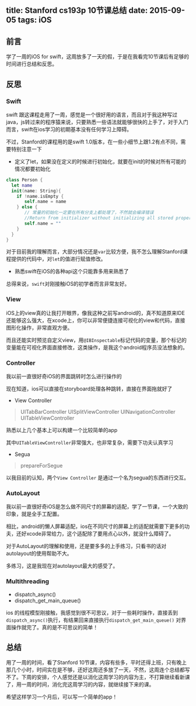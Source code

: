 title: Stanford cs193p 10节课总结
date: 2015-09-05
tags: iOS
---

## 前言

学了一周的iOS for swift，这周放多了一天的假，于是在我看完10节课后有足够的时间进行总结和反思。

<!--more-->

## 反思

### Swift

swift 跟这课程走用了一周，感觉是一个很好用的语言，而且对于我这种写过java，js转过来的程序猿来说，只要熟悉一些语法就能够很快的上手了，对于入门而言，swift在ios学习的初期基本没有任何学习上障碍。

不过，Stanford的课程用的是swift 1.0版本，在一些小细节上跟1.2有点不同，需要特别注意一下

* 定义了let，如果没在定义的时候进行初始化，就要在init的时候对所有可能的情况都要初始化

```swift
class Person {
  let name
  init(name: String){
    if !name.isEmpty {
       self.name = name
    } else {
       // 常量的初始化一定要在所有分支上都处理了，不然就会编译错误
       //Return from initializer without initializing all stored properties
       self.name = ""
    }
  }
}
```

对于目前我的理解而言，大部分情况还是`var`比较方便，我不怎么理解Stanford课程提供的代码中，对`let`的值进行赋值修改。

* 熟悉swift在iOS的各种api这个只能靠多用来熟悉了

总得来说，`swift`对刚接触iOS的初学者而言非常友好。

### View

iOS上的view真的让我打开眼界，像我这种之前写android的，真不知道原来IDE还能够这么强大，在xcode上，你可以非常便捷连接可视化的view和代码，直接图形化操作，非常直观方便。

而且还能实时预览自定义view，用`@IBInspectable`标记代码的变量，那个标记的变量能在可视化界面直接修改，这类操作，是我这个android程序员没法想象的。

### Controller

我以前一直很好奇iOS的界面跳转时怎么进行操作的

现在知道，ios可以直接在storyboard处理各种跳转，直接在界面拖就好了

* View Controller
> UITabBarController
> UISplitViewController
> UINavigationController
> UITableViewController

熟悉以上几个基本上可以构建一个比较简单的app

其中`UITableViewController`非常强大，也非常复杂，需要下功夫认真学习

* Segua
> prepareForSegue

以我目前的认知，两个`View Controller` 是通过一个名为segua的东西进行交互。

### AutoLayout

我以前一直很好奇iOS是怎么做不同尺寸的屏幕的适配，学了一节课，一个大致的印象，就是全手工配置。

相比，android的懒人屏幕适配，ios在不同尺寸的屏幕上的适配就需要下更多的功夫，还好xcode非常给力，这个适配除了要用点心以外，就没什么障碍了。

对于AutoLayout的理解和使用，还是要多多的上手练习，只看书的话对autolayout的使用帮助不大。

多练习，这是我现在对autolayout最大的感受了。

### Multithreading

* dispatch_async()
* dispatch_get_main_queue()

ios 的线程模型刚接触，我感觉到很不可思议，对于一些耗时操作，直接丢到` dispatch_async()`执行，有结果回来直接执行`dispatch_get_main_queue()` 对界面操作就完了。真的是不可思议的简单！


## 总结

用了一周的时间，看了Stanford 10节课，内容有些多，平时还得上班，只有晚上那几个小时，时间实在是不够，还好这周还多放了一天，不然，这周连个总结都写不了。下周的安排，个人感觉还是以消化这周学习的内容为主，不打算继续看新课了，用一周的时间，消化完这周学习的内容，就继续接下来的课。

希望这样学习一个月后，可以写一个简单的app！

